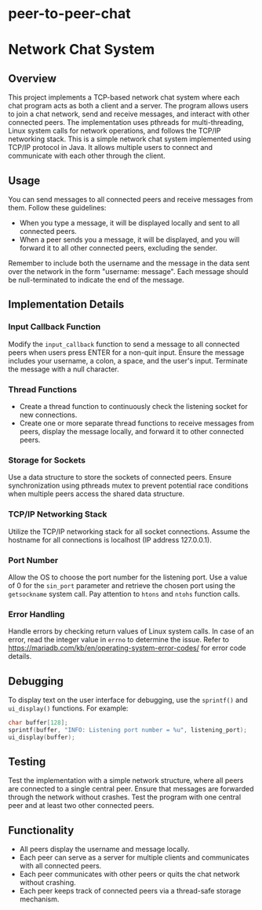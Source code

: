 # peer-to-peer-chat

# Network Chat System

## Overview

This project implements a TCP-based network chat system where each chat program acts as both a client and a server. The program allows users to join a chat network, send and receive messages, and interact with other connected peers. The implementation uses pthreads for multi-threading, Linux system calls for network operations, and follows the TCP/IP networking stack.
This is a simple network chat system implemented using TCP/IP protocol in Java. It allows multiple users to connect and communicate with each other through the client.

## Usage

You can send messages to all connected peers and receive messages from them. Follow these guidelines:

- When you type a message, it will be displayed locally and sent to all connected peers.
- When a peer sends you a message, it will be displayed, and you will forward it to all other connected peers, excluding the sender.

Remember to include both the username and the message in the data sent over the network in the form "username: message". Each message should be null-terminated to indicate the end of the message.

## Implementation Details

### Input Callback Function

Modify the `input_callback` function to send a message to all connected peers when users press ENTER for a non-quit input. Ensure the message includes your username, a colon, a space, and the user's input. Terminate the message with a null character.

### Thread Functions

- Create a thread function to continuously check the listening socket for new connections.
- Create one or more separate thread functions to receive messages from peers, display the message locally, and forward it to other connected peers.

### Storage for Sockets

Use a data structure to store the sockets of connected peers. Ensure synchronization using pthreads mutex to prevent potential race conditions when multiple peers access the shared data structure.

### TCP/IP Networking Stack

Utilize the TCP/IP networking stack for all socket connections. Assume the hostname for all connections is localhost (IP address 127.0.0.1).

### Port Number

Allow the OS to choose the port number for the listening port. Use a value of 0 for the `sin_port` parameter and retrieve the chosen port using the `getsockname` system call. Pay attention to `htons` and `ntohs` function calls.

### Error Handling

Handle errors by checking return values of Linux system calls. In case of an error, read the integer value in `errno` to determine the issue. Refer to https://mariadb.com/kb/en/operating-system-error-codes/ for error code details.

## Debugging

To display text on the user interface for debugging, use the `sprintf()` and `ui_display()` functions. For example:

```c
char buffer[128];
sprintf(buffer, "INFO: Listening port number = %u", listening_port);
ui_display(buffer);
```

## Testing

Test the implementation with a simple network structure, where all peers are connected to a single central peer. Ensure that messages are forwarded through the network without crashes. Test the program with one central peer and at least two other connected peers.

## Functionality
- All peers display the username and message locally.
- Each peer can serve as a server for multiple clients and communicates with all connected peers.
- Each peer communicates with other peers or quits the chat network without crashing.
- Each peer keeps track of connected peers via a thread-safe storage mechanism.

